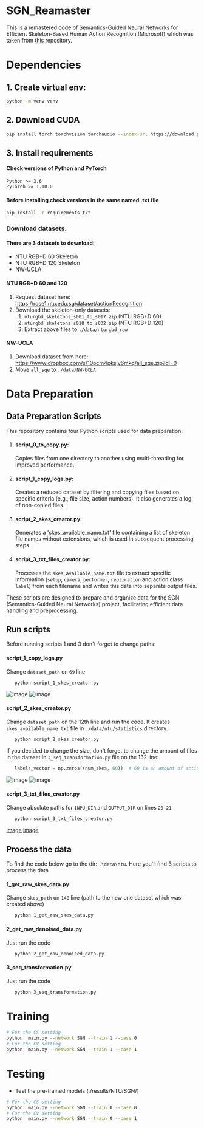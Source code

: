 # SGN_Reamaster
This is a remastered code of Semantics-Guided Neural Networks for 
Efficient Skeleton-Based Human Action Recognition (Microsoft) which was taken 
from [this](https://github.com/microsoft/SGN/tree/master) repository.

# Dependencies

## 1. Create virtual env:
```bash
python -m venv venv
```

## 2. Download CUDA
```bash
pip install torch torchvision torchaudio --index-url https://download.pytorch.org/whl/cu121
```

## 3. Install requirements
#### Check versions of Python and PyTorch
```
Python >= 3.6
PyTorch >= 1.10.0
```
#### Before installing check versions in the same named .txt file
```bash
pip install -r requirements.txt
```

### Download datasets.

#### There are 3 datasets to download:

- NTU RGB+D 60 Skeleton
- NTU RGB+D 120 Skeleton
- NW-UCLA

#### NTU RGB+D 60 and 120

1. Request dataset here: https://rose1.ntu.edu.sg/dataset/actionRecognition
2. Download the skeleton-only datasets:
   1. `nturgbd_skeletons_s001_to_s017.zip` (NTU RGB+D 60)
   2. `nturgbd_skeletons_s018_to_s032.zip` (NTU RGB+D 120)
   3. Extract above files to `./data/nturgbd_raw`

#### NW-UCLA

1. Download dataset from here: https://www.dropbox.com/s/10pcm4pksjy6mkq/all_sqe.zip?dl=0
2. Move `all_sqe` to `./data/NW-UCLA`

# Data Preparation

## Data Preparation Scripts

This repository contains four Python scripts used for data preparation:

1. #### **script_0_to_copy.py**: 
   Copies files from one directory to another using multi-threading for 
improved performance.

2. #### **script_1_copy_logs.py**: 
   Creates a reduced dataset by filtering and copying files based on 
specific criteria (e.g., file size, action numbers). It also generates 
a log of non-copied files.

3. #### **script_2_skes_creator.py**: 
   Generates a 'skes_available_name.txt' file containing a list of 
skeleton file names without extensions, which is used in subsequent 
processing steps.

4. #### **script_3_txt_files_creator.py**: 
   Processes the `skes_available_name.txt` file to extract specific 
information (`setup`, `camera`, `performer`, `replication` and action 
class `label`) from each filename and writes this data into separate 
output files.

These scripts are designed to prepare and organize data for the SGN 
(Semantics-Guided Neural Networks) project, facilitating efficient data 
handling and preprocessing.

## Run scripts

Before running scripts 1 and 3 don't forget to change paths:

#### **script_1_copy_logs.py**

Change `dataset_path` on `69` line

```bash
   python script_1_skes_creator.py
```

![image](https://github.com/MatNepo/SGN_Reamaster/blob/main/images/skript_1_1.png)
![image](https://github.com/MatNepo/SGN_Reamaster/blob/main/images/skript_1_2.png)

#### **script_2_skes_creator.py**

Change `dataset_path` on the 12th line and run the code. It creates `skes_available_name.txt` file 
in `./data/ntu/statistics` directory.

```bash
   python script_2_skes_creator.py
```

If you decided to change the size, don't forget to change the amount of files in the dataset in 
`3_seq_transformation.py` file on the 132 line:

```python
   labels_vector = np.zeros((num_skes, 60))  # 60 is an amount of actions/labels inside the dataset
```

![image](https://github.com/MatNepo/SGN_Reamaster/blob/main/images/skript_2_1.png)
![image](https://github.com/MatNepo/SGN_Reamaster/blob/main/images/skript_2_2.png)

#### **script_3_txt_files_creator.py**

Change absolute paths for `INPU_DIR` and `OUTPUT_DIR` on lines `20-21`

```bash
   python script_3_txt_files_creator.py
```

[image]()
[image]()

## Process the data

To find the code below go to the dir: `.\data\ntu`. Here you'll find 3 scripts to process the data

#### **1_get_raw_skes_data.py**

Change `skes_path` on `140` line (path to the new one dataset which was created above)

```bash
   python 1_get_raw_skes_data.py
```

#### **2_get_raw_denoised_data.py**

Just run the code

```bash
   python 2_get_raw_denoised_data.py
```

#### **3_seq_transformation.py**

Just run the code

```bash
   python 3_seq_transformation.py
```

# Training

```bash
# For the CS setting
python  main.py --network SGN --train 1 --case 0
# For the CV setting
python  main.py --network SGN --train 1 --case 1
```

# Testing

- Test the pre-trained models (./results/NTU/SGN/)
```bash
# For the CS setting
python  main.py --network SGN --train 0 --case 0
# For the CV setting
python  main.py --network SGN --train 0 --case 1
```